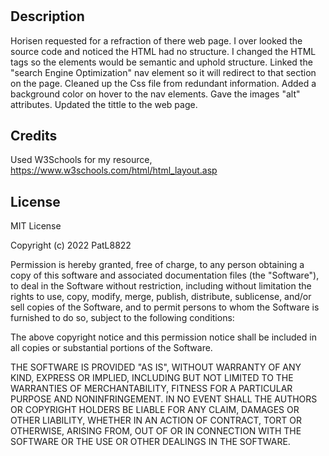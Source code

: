 # <Horiseon-code-refractor>

## Description

Horisen requested for a refraction of there web page. I over looked the source code and noticed the HTML had no structure.
I changed the HTML tags so the elements would be semantic and uphold structure. Linked the "search Engine Optimization" nav element
so it will redirect to that section on the page. Cleaned up the Css file from redundant information. Added a background color on hover
to the nav elements. Gave the images "alt" attributes. Updated the tittle to the web page.



## Credits

Used W3Schools for my resource,
https://www.w3schools.com/html/html_layout.asp

## License

MIT License

Copyright (c) 2022 PatL8822

Permission is hereby granted, free of charge, to any person obtaining a copy
of this software and associated documentation files (the "Software"), to deal
in the Software without restriction, including without limitation the rights
to use, copy, modify, merge, publish, distribute, sublicense, and/or sell
copies of the Software, and to permit persons to whom the Software is
furnished to do so, subject to the following conditions:

The above copyright notice and this permission notice shall be included in all
copies or substantial portions of the Software.

THE SOFTWARE IS PROVIDED "AS IS", WITHOUT WARRANTY OF ANY KIND, EXPRESS OR
IMPLIED, INCLUDING BUT NOT LIMITED TO THE WARRANTIES OF MERCHANTABILITY,
FITNESS FOR A PARTICULAR PURPOSE AND NONINFRINGEMENT. IN NO EVENT SHALL THE
AUTHORS OR COPYRIGHT HOLDERS BE LIABLE FOR ANY CLAIM, DAMAGES OR OTHER
LIABILITY, WHETHER IN AN ACTION OF CONTRACT, TORT OR OTHERWISE, ARISING FROM,
OUT OF OR IN CONNECTION WITH THE SOFTWARE OR THE USE OR OTHER DEALINGS IN THE
SOFTWARE.
